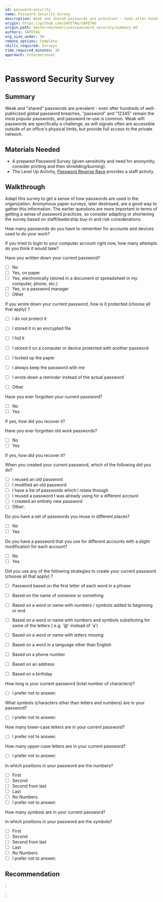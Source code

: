 ```yaml
---
id: password-security
name: Password Security Survey
description: Weak and shared passwords are prevalent - even after hundreds of well-publicized global password breaches, password...
origin: https://github.com/SAFETAG/SAFETAG
origin_path: master/en/exercises/password_security/summary.md
authors: SAFETAG
org_size_under: 50
remote_options: Complete
skills_required: Surveys
time_required_minutes: 30
approach: Interpersonal
---
```

# Password Security Survey

## Summary

Weak and "shared" passwords are prevalent - even after hundreds of well-publicized global password breaches, "password" and "12345" remain the most popular passwords, and password re-use is common. Weak wifi passwords are specifically a challenge, as wifi signals often are accessible outside of an office's physical limits, but provide full access to the private network.


## Materials Needed

* A prepared Password Survey (given sensitivity and need for anonymity, consider printing and then shredding/burning).
* The Level Up Activity, [Password Reverse Race](https://level-up.cc/curriculum/protecting-data/creating-and-managing-strong-passwords/activity-discussion/password-reverse-race/) provides a staff activity.


## Walkthrough

Adapt this survey to get a sense of how passwords are used in the organization.  Anonymous paper surveys, later destroyed, are a good way to gather this information. The earlier questions are more important in terms of getting a sense of password practices, so consider adapting or shortening the survey based on staff/leadership buy-in and risk considerations.


How many passwords do you have to remember for accounts and devices used to do your work?

If you tried to login to your computer account right now, how many attempts  do you think it would take?

Have you written down your  current  password?

  - [ ] No
  - [ ] Yes, on paper
  - [ ] Yes, electronically (stored in a document or spreadsheet in my computer, phone, etc.)
  - [ ]  Yes, in a password manager
  - [ ] Other

If you wrote down your current password, how is it protected (choose all that apply) ?

  - [ ] I do not protect it
  - [ ] I stored it in an encrypted file
  - [ ] I hid it
  - [ ] I stored it on a computer or device protected with another password
  - [ ] I locked up the paper
  - [ ] I always keep the password with me
  - [ ] I wrote down a reminder instead of the actual password
  - [ ] Other


Have you ever forgotten your current password?

  - [ ] No
  - [ ] Yes

If yes,  how did you recover it?

Have you ever forgotten old work passwords?

  - [ ] No
  - [ ] Yes

If yes, how did you recover it?

When you created your current password, which of the following did you do?

  - [ ] I reused an old password
  - [ ] I modified an old password
  - [ ] I have a list of passwords which I rotate through
  - [ ] I reused a password I was already using for a different account
  - [ ] I created an entirely new password
  - [ ] Other:

  Do you have a set of passwords you reuse in different places?

  - [ ] No
  - [ ] Yes

  Do you have a password that you use for different accounts with a slight modification for each account?

  - [ ] No
  - [ ] Yes

Did you use any of the following strategies  to create your  current  password (choose all that apply) ?

  - [ ] Password based on the first letter of each word in a phrase
  - [ ] Based on the name of someone or something
  - [ ] Based on a word or name with numbers / symbols added to beginning or end
  - [ ] Based on a word  or name  with numbers and  symbols  substituting for some of the letters ( e.g. '@' instead of 'a')
  - [ ] Based on a word or name with  letters missing
  - [ ] Based on a word in a language other than English
  - [ ] Based on a phone number
  - [ ] Based on an address
  - [ ] Based on a birthday


How long is your  current  password (total number of characters)?

  - [ ] I prefer not to answer.

What symbols (characters  other than letters and numbers) are in your password?

  - [ ] I prefer not to answer.

How many lower-case letters are in your  current  password?

  - [ ] I prefer not to answer.

How many upper-case letters are in  your current password?

  - [ ] I prefer not to answer.

In which positions in your password are the numbers?

  - [ ] First
  - [ ] Second
  - [ ] Second from last
  - [ ] Last
  - [ ] No Numbers
  - [ ] I prefer not to answer.

How many symbols are in  your current password?

In  which positions in your password are the symbols?

  - [ ] First
  - [ ] Second
  - [ ] Second from last
  - [ ] Last
  - [ ] No Numbers
  - [ ] I prefer not to answer.

## Recommendation

:[](../password_strength/recommendations.md)





:[](../references/footnotes.md)
